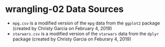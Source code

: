 # wrangling-02 Data Sources

* `mpg.csv` is a modified version of the `mpg` data from the `ggplot2` package (created by Christy Garcia on February 4, 2019)
* `starwars.csv` is a modified version of the `starwars` data from the `dplyr` package (created by Christy Garcia on Feburary 4, 2019)
